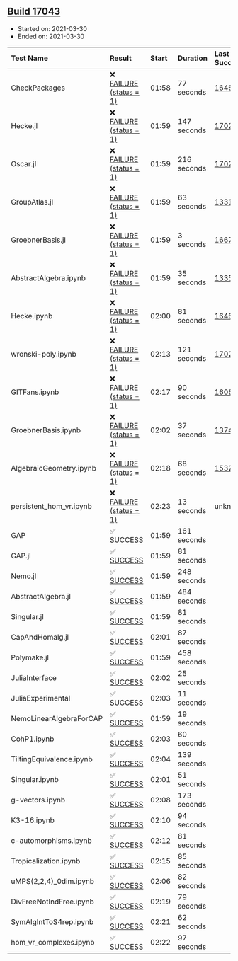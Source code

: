 ## [Build 17043](https://oscarci.mathematik.uni-kl.de/job/oscar/17043/)

* Started on: 2021-03-30
* Ended on: 2021-03-30

| Test Name    | Result | Start | Duration | Last Success | First Failure |
|:-------------|:-------|:------|:---------|:-------------|:--------------|
| CheckPackages | ❌ [FAILURE (status = 1)](https://oscarci.mathematik.uni-kl.de/job/oscar/17043/artifact/logs/build-17043/CheckPackages.log) | 01:58 | 77 seconds | [16463](https://oscarci.mathematik.uni-kl.de/job/oscar/16463/) | [16464](https://oscarci.mathematik.uni-kl.de/job/oscar/16464/) |
| Hecke.jl | ❌ [FAILURE (status = 1)](https://oscarci.mathematik.uni-kl.de/job/oscar/17043/artifact/logs/build-17043/Hecke.jl.log) | 01:59 | 147 seconds | [17022](https://oscarci.mathematik.uni-kl.de/job/oscar/17022/) | [17023](https://oscarci.mathematik.uni-kl.de/job/oscar/17023/) |
| Oscar.jl | ❌ [FAILURE (status = 1)](https://oscarci.mathematik.uni-kl.de/job/oscar/17043/artifact/logs/build-17043/Oscar.jl.log) | 01:59 | 216 seconds | [17022](https://oscarci.mathematik.uni-kl.de/job/oscar/17022/) | [17023](https://oscarci.mathematik.uni-kl.de/job/oscar/17023/) |
| GroupAtlas.jl | ❌ [FAILURE (status = 1)](https://oscarci.mathematik.uni-kl.de/job/oscar/17043/artifact/logs/build-17043/GroupAtlas.jl.log) | 01:59 | 63 seconds | [13311](https://oscarci.mathematik.uni-kl.de/job/oscar/13311/) | [13312](https://oscarci.mathematik.uni-kl.de/job/oscar/13312/) |
| GroebnerBasis.jl | ❌ [FAILURE (status = 1)](https://oscarci.mathematik.uni-kl.de/job/oscar/17043/artifact/logs/build-17043/GroebnerBasis.jl.log) | 01:59 | 3 seconds | [16676](https://oscarci.mathematik.uni-kl.de/job/oscar/16676/) | [16677](https://oscarci.mathematik.uni-kl.de/job/oscar/16677/) |
| AbstractAlgebra.ipynb | ❌ [FAILURE (status = 1)](https://oscarci.mathematik.uni-kl.de/job/oscar/17043/artifact/logs/build-17043/AbstractAlgebra.ipynb.log) | 01:59 | 35 seconds | [13355](https://oscarci.mathematik.uni-kl.de/job/oscar/13355/) | [13356](https://oscarci.mathematik.uni-kl.de/job/oscar/13356/) |
| Hecke.ipynb | ❌ [FAILURE (status = 1)](https://oscarci.mathematik.uni-kl.de/job/oscar/17043/artifact/logs/build-17043/Hecke.ipynb.log) | 02:00 | 81 seconds | [16463](https://oscarci.mathematik.uni-kl.de/job/oscar/16463/) | [16464](https://oscarci.mathematik.uni-kl.de/job/oscar/16464/) |
| wronski-poly.ipynb | ❌ [FAILURE (status = 1)](https://oscarci.mathematik.uni-kl.de/job/oscar/17043/artifact/logs/build-17043/wronski-poly.ipynb.log) | 02:13 | 121 seconds | [17026](https://oscarci.mathematik.uni-kl.de/job/oscar/17026/) | [17027](https://oscarci.mathematik.uni-kl.de/job/oscar/17027/) |
| GITFans.ipynb | ❌ [FAILURE (status = 1)](https://oscarci.mathematik.uni-kl.de/job/oscar/17043/artifact/logs/build-17043/GITFans.ipynb.log) | 02:17 | 90 seconds | [16068](https://oscarci.mathematik.uni-kl.de/job/oscar/16068/) | [16069](https://oscarci.mathematik.uni-kl.de/job/oscar/16069/) |
| GroebnerBasis.ipynb | ❌ [FAILURE (status = 1)](https://oscarci.mathematik.uni-kl.de/job/oscar/17043/artifact/logs/build-17043/GroebnerBasis.ipynb.log) | 02:02 | 37 seconds | [13748](https://oscarci.mathematik.uni-kl.de/job/oscar/13748/) | [13749](https://oscarci.mathematik.uni-kl.de/job/oscar/13749/) |
| AlgebraicGeometry.ipynb | ❌ [FAILURE (status = 1)](https://oscarci.mathematik.uni-kl.de/job/oscar/17043/artifact/logs/build-17043/AlgebraicGeometry.ipynb.log) | 02:18 | 68 seconds | [15322](https://oscarci.mathematik.uni-kl.de/job/oscar/15322/) | [15323](https://oscarci.mathematik.uni-kl.de/job/oscar/15323/) |
| persistent_hom_vr.ipynb | ❌ [FAILURE (status = 1)](https://oscarci.mathematik.uni-kl.de/job/oscar/17043/artifact/logs/build-17043/persistent_hom_vr.ipynb.log) | 02:23 | 13 seconds | unknown | unknown |
| GAP | ✅ [SUCCESS](https://oscarci.mathematik.uni-kl.de/job/oscar/17043/artifact/logs/build-17043/GAP.log) | 01:59 | 161 seconds |  |  |
| GAP.jl | ✅ [SUCCESS](https://oscarci.mathematik.uni-kl.de/job/oscar/17043/artifact/logs/build-17043/GAP.jl.log) | 01:59 | 81 seconds |  |  |
| Nemo.jl | ✅ [SUCCESS](https://oscarci.mathematik.uni-kl.de/job/oscar/17043/artifact/logs/build-17043/Nemo.jl.log) | 01:59 | 248 seconds |  |  |
| AbstractAlgebra.jl | ✅ [SUCCESS](https://oscarci.mathematik.uni-kl.de/job/oscar/17043/artifact/logs/build-17043/AbstractAlgebra.jl.log) | 01:59 | 484 seconds |  |  |
| Singular.jl | ✅ [SUCCESS](https://oscarci.mathematik.uni-kl.de/job/oscar/17043/artifact/logs/build-17043/Singular.jl.log) | 01:59 | 81 seconds |  |  |
| CapAndHomalg.jl | ✅ [SUCCESS](https://oscarci.mathematik.uni-kl.de/job/oscar/17043/artifact/logs/build-17043/CapAndHomalg.jl.log) | 02:01 | 87 seconds |  |  |
| Polymake.jl | ✅ [SUCCESS](https://oscarci.mathematik.uni-kl.de/job/oscar/17043/artifact/logs/build-17043/Polymake.jl.log) | 01:59 | 458 seconds |  |  |
| JuliaInterface | ✅ [SUCCESS](https://oscarci.mathematik.uni-kl.de/job/oscar/17043/artifact/logs/build-17043/JuliaInterface.log) | 02:02 | 25 seconds |  |  |
| JuliaExperimental | ✅ [SUCCESS](https://oscarci.mathematik.uni-kl.de/job/oscar/17043/artifact/logs/build-17043/JuliaExperimental.log) | 02:03 | 11 seconds |  |  |
| NemoLinearAlgebraForCAP | ✅ [SUCCESS](https://oscarci.mathematik.uni-kl.de/job/oscar/17043/artifact/logs/build-17043/NemoLinearAlgebraForCAP.log) | 01:59 | 19 seconds |  |  |
| CohP1.ipynb | ✅ [SUCCESS](https://oscarci.mathematik.uni-kl.de/job/oscar/17043/artifact/logs/build-17043/CohP1.ipynb.log) | 02:03 | 60 seconds |  |  |
| TiltingEquivalence.ipynb | ✅ [SUCCESS](https://oscarci.mathematik.uni-kl.de/job/oscar/17043/artifact/logs/build-17043/TiltingEquivalence.ipynb.log) | 02:04 | 139 seconds |  |  |
| Singular.ipynb | ✅ [SUCCESS](https://oscarci.mathematik.uni-kl.de/job/oscar/17043/artifact/logs/build-17043/Singular.ipynb.log) | 02:01 | 51 seconds |  |  |
| g-vectors.ipynb | ✅ [SUCCESS](https://oscarci.mathematik.uni-kl.de/job/oscar/17043/artifact/logs/build-17043/g-vectors.ipynb.log) | 02:08 | 173 seconds |  |  |
| K3-16.ipynb | ✅ [SUCCESS](https://oscarci.mathematik.uni-kl.de/job/oscar/17043/artifact/logs/build-17043/K3-16.ipynb.log) | 02:10 | 94 seconds |  |  |
| c-automorphisms.ipynb | ✅ [SUCCESS](https://oscarci.mathematik.uni-kl.de/job/oscar/17043/artifact/logs/build-17043/c-automorphisms.ipynb.log) | 02:12 | 81 seconds |  |  |
| Tropicalization.ipynb | ✅ [SUCCESS](https://oscarci.mathematik.uni-kl.de/job/oscar/17043/artifact/logs/build-17043/Tropicalization.ipynb.log) | 02:15 | 85 seconds |  |  |
| uMPS(2,2,4)_0dim.ipynb | ✅ [SUCCESS](https://oscarci.mathematik.uni-kl.de/job/oscar/17043/artifact/logs/build-17043/uMPS-2-2-4-_0dim.ipynb.log) | 02:06 | 82 seconds |  |  |
| DivFreeNotIndFree.ipynb | ✅ [SUCCESS](https://oscarci.mathematik.uni-kl.de/job/oscar/17043/artifact/logs/build-17043/DivFreeNotIndFree.ipynb.log) | 02:19 | 79 seconds |  |  |
| SymAlgIntToS4rep.ipynb | ✅ [SUCCESS](https://oscarci.mathematik.uni-kl.de/job/oscar/17043/artifact/logs/build-17043/SymAlgIntToS4rep.ipynb.log) | 02:21 | 62 seconds |  |  |
| hom_vr_complexes.ipynb | ✅ [SUCCESS](https://oscarci.mathematik.uni-kl.de/job/oscar/17043/artifact/logs/build-17043/hom_vr_complexes.ipynb.log) | 02:22 | 97 seconds |  |  |
